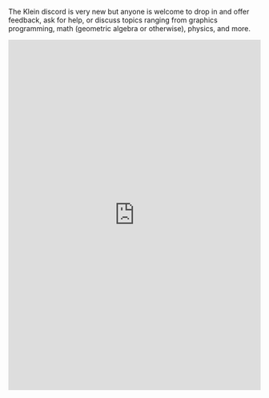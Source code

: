 The Klein discord is very new but anyone is welcome to drop in and offer feedback, ask for help, or
discuss topics ranging from graphics programming, math (geometric algebra or otherwise), physics,
and more.

<iframe src="https://discordapp.com/widget?id=680201841362862080&theme=dark" width="100%" height="700" allowtransparency="true" frameborder="0"></iframe>
